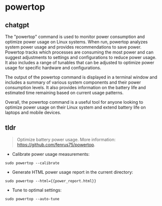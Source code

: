 # powertop 
## chatgpt 
The "powertop" command is used to monitor power consumption and optimize power usage on Linux systems. When run, powertop analyzes system power usage and provides recommendations to save power. Powertop tracks which processes are consuming the most power and can suggest adjustments to settings and configurations to reduce power usage. It also includes a range of tunables that can be adjusted to optimize power usage for specific hardware and configurations.

The output of the powertop command is displayed in a terminal window and includes a summary of various system components and their power consumption levels. It also provides information on the battery life and estimated time remaining based on current usage patterns.

Overall, the powertop command is a useful tool for anyone looking to optimize power usage on their Linux system and extend battery life on laptops and mobile devices. 

## tldr 
 
> Optimize battery power usage.
> More information: <https://github.com/fenrus75/powertop>.

- Calibrate power usage measurements:

`sudo powertop --calibrate`

- Generate HTML power usage report in the current directory:

`sudo powertop --html={{power_report.html}}`

- Tune to optimal settings:

`sudo powertop --auto-tune`
